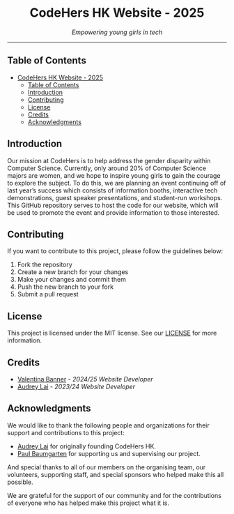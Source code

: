 # <div align="center">CodeHers HK Website - 2025</div>

<div align="center"><i>Empowering young girls in tech</i></div>

***

## Table of Contents

- [CodeHers HK Website - 2025](#codehers-hk-website---2025)
	- [Table of Contents](#table-of-contents)
	- [Introduction](#introduction)
	- [Contributing](#contributing)
	- [License](#license)
	- [Credits](#credits)
	- [Acknowledgments](#acknowledgments)

## Introduction

Our mission at CodeHers is to help address the gender disparity within Computer Science. Currently, only around 20% of Computer Science majors are women, and we hope to inspire young girls to gain the courage to explore the subject. To do this, we are planning an event continuing off of last year’s success which consists of information booths, interactive tech demonstrations, guest speaker presentations, and student-run workshops. This GitHub repository serves to host the code for our website, which will be used to promote the event and provide information to those interested.

## Contributing

If you want to contribute to this project, please follow the guidelines below:

1. Fork the repository
2. Create a new branch for your changes
3. Make your changes and commit them
4. Push the new branch to your fork
5. Submit a pull request

## License

This project is licensed under the MIT license. See our [LICENSE](LICENSE) for more information.

## Credits

- [Valentina Banner](https://github.com/realhuman101) - *2024/25 Website Developer*
- [Audrey Lai](https://github.com/audreylai) - *2023/24 Website Developer*

## Acknowledgments

We would like to thank the following people and organizations for their support and contributions to this project:

- [Audrey Lai](https://website.com/) for originally founding CodeHers HK.
- [Paul Baumgarten](https://pbaumgarten.com) for supporting us and supervising our project.

And special thanks to all of our members on the organising team, our volunteers, supporting staff, and special sponsors who helped make this all possible.

We are grateful for the support of our community and for the contributions of everyone who has helped make this project what it is.
